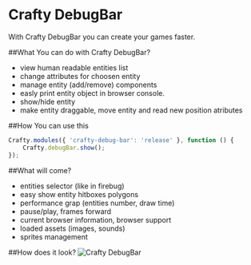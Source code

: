 Crafty DebugBar
===========

With Crafty DebugBar you can create your games faster.

##What You can do with Crafty DebugBar?
 * view human readable entities list
 * change attributes for choosen entity
 * manage entity (add/remove) components 
 * easly print entity object in browser console.
 * show/hide entity
 * make entity draggable, move entity and read new position atributes

##How You can use this

```javascript
Crafty.modules({ 'crafty-debug-bar': 'release' }, function () {
    Crafty.debugBar.show();
});
```

##What will come?
 * entities selector (like in firebug)
 * easy show entity hitboxes polygons
 * performance grap (entities number, draw time)
 * pause/play, frames forward
 * current browser information, browser support
 * loaded assets (images, sounds)
 * sprites management

##How does it look?
![Crafty DebugBar](./example/web/images/debugbar.PNG)
